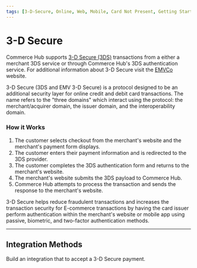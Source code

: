 ```yaml
---
tags: [3-D-Secure, Online, Web, Mobile, Card Not Present, Getting Started]
---
```


# 3-D Secure

Commerce Hub supports [3-D Secure (3DS)](?path=docs/Resources/FAQs-Glossary/Glossary.md#3-d-secure) transactions from a either a merchant 3DS service or through Commerce Hub's 3DS authentication service. For additional information about 3-D Secure visit the [EMVCo](https://www.emvco.com/emv-technologies/3d-secure/) website.

3-D Secure  (3DS and EMV 3-D Secure) is a protocol designed to be an additional security layer for online credit and debit card transactions. The name refers to the "three domains" which interact using the protocol: the merchant/acquirer domain, the issuer domain, and the interoperability domain. 

### How it Works

1. The customer selects checkout from the merchant's website and the merchant's payment form displays.
2. The customer enters their payment information and is redirected to the 3DS provider.
3. The customer completes the 3DS authentication form and returns to the merchant's website.
4. The merchant's website submits the 3DS payload to Commerce Hub.
5. Commerce Hub attempts to process the transaction and sends the response to the merchant's website.

3-D Secure helps reduce fraudulent transactions and increases the transaction security for E-commerce transactions by having the card issuer perform authentication within the merchant's website or mobile app using passive, biometric, and two-factor authentication methods.

---

## Integration Methods

Build an integration that to accept a 3-D Secure payment.

<!-- type: row -->

<!-- type: card
title: Merchant Managed
description: Allows the 3DS authentication details that were completed by a third-party provider to be passed in the payment authorization transaction to Commerce Hub.
link: ?path=docs/Online-Mobile-Digital/3D-Secure/3DS-Request.md
-->

<!-- type: card
title: Secure Data Capture
description: Allows the integration directly with Commerce Hub's Secure Data Capture iFrame or JavaScript to capture the 3DS device data and payment details within the Commerce Hub iFrame or JavaScript SDK on the merchant's website.
link: 
-->

<!-- type: card
title: RESTful API
description: Allows the integration directly with Commerce Hub's API to obtain the 3DS authentication details and process the payment transaction within the merchant's website.
link: 
-->

<!-- type: row-end -->
